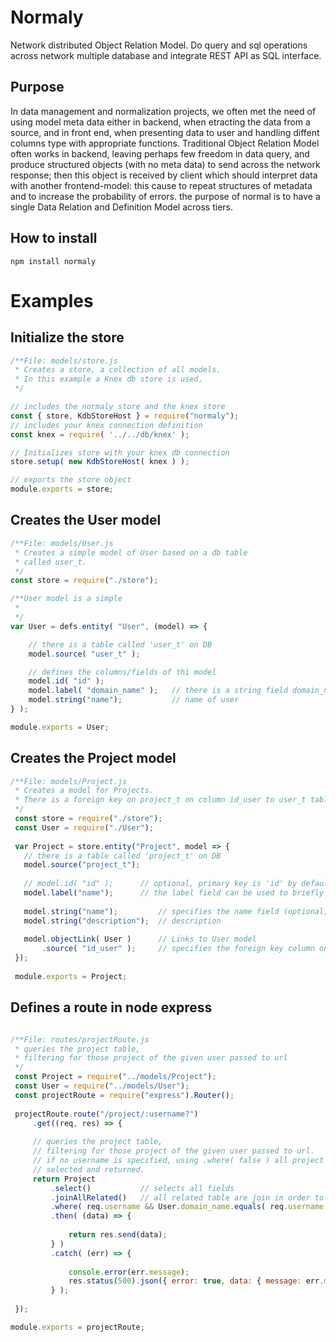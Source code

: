 # Normaly
Network distributed Object Relation Model. Do query and sql operations across network multiple database and integrate REST API as SQL interface.

## Purpose
In data management and normalization projects, we often met the need of using model meta data either in backend, when etracting the data from a source, and in front end, when presenting data to user and handling diffent columns type with appropriate functions. Traditional Object Relation Model often works in backend, leaving perhaps few freedom in data query, and produce structured objects (with no meta data) to send across the network response; then this object is received by client which should interpret data with another frontend-model: this cause to repeat structures of metadata and to increase the probability of errors. the purpose of normal is to have a single Data Relation and Definition Model across tiers.


## How to install

    npm install normaly

# Examples

## Initialize the store

```javascript
/**File: models/store.js
 * Creates a store, a collection of all models.
 * In this example a Knex db store is used.
 */

// includes the normaly store and the knex store
const { store, KdbStoreHost } = require("normaly");
// includes your knex connection definition 
const knex = require( '../../db/knex' );

// Initializes store with your knex db connection
store.setup( new KdbStoreHost( knex ) );

// exports the store object
module.exports = store;
```

## Creates the User model

```javascript
/**File: models/User.js
 * Creates a simple model of User based on a db table 
 * called user_t.
 */
const store = require("./store");

/**User model is a simple 
 * 
 */
var User = defs.entity( "User", (model) => {

    // there is a table called 'user_t' on DB
    model.source( "user_t" );

    // defines the columns/fields of thi model
    model.id( "id" );
    model.label( "domain_name" );   // there is a string field domain_name that id used as label for that row
    model.string("name");           // name of user
} );

module.exports = User;
```

## Creates the Project model

```javascript
/**File: models/Project.js
 * Creates a model for Projects.
 * There is a foreign key on project_t on column id_user to user_t table.
 */
 const store = require("./store");
 const User = require("./User");
 
 var Project = store.entity("Project", model => {
   // there is a table called 'project_t' on DB
   model.source("project_t");
 
   // model.id( "id" );      // optional, primary key is 'id' by default
   model.label("name");      // the label field can be used to briefly stringify the project
 
   model.string("name");         // specifies the name field (optional)
   model.string("description");  // description
   
   model.objectLink( User )      // Links to User model
       .source( "id_user" );     // specifies the foreign key column on table project_t to user_t
 });
 
 module.exports = Project;
```

## Defines a route in node express

```javascript

/**File: routes/projectRoute.js
 * queries the project table, 
 * filtering for those project of the given user passed to url
 */
 const Project = require("../models/Project");
 const User = require("../models/User");
 const projectRoute = require("express").Router();
 
 projectRoute.route("/project/:username?")
     .get((req, res) => {
     
     // queries the project table, 
     // filtering for those project of the given user passed to url.
     // if no username is specified, using .where( false ) all project will be 
     // selected and returned.
     return Project
         .select()           // selects all fields
         .joinAllRelated()   // all related table are join in order to filtering
         .where( req.username && User.domain_name.equals( req.username ) )
         .then( (data) => {
 
             return res.send(data);
         } )
         .catch( (err) => {
             
             console.error(err.message);
             res.status(500).json({ error: true, data: { message: err.message } });
         } );
 
 });

module.exports = projectRoute;
```

